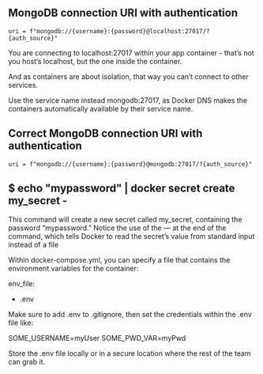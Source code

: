 ## MongoDB connection URI with authentication
    uri = f"mongodb://{username}:{password}@localhost:27017/?{auth_source}"


You are connecting to localhost:27017 within your app container - that’s not you host‘s localhost, but the one inside the container.

And as containers are about isolation, that way you can’t connect to other services.

Use the service name instead mongodb:27017, as Docker DNS makes the containers automatically available by their service name.

## Correct MongoDB connection URI with authentication
    uri = f"mongodb://{username}:{password}@mongodb:27017/?{auth_source}"

##  $ echo "mypassword" | docker secret create my_secret -

This command will create a new secret called my_secret, containing the password “mypassword.” Notice the use of the — at the end of the command, which tells Docker to read the secret’s value from standard input instead of a file

Within docker-compose.yml, you can specify a file that contains the environment variables for the container:

 env_file:
- .env

Make sure to add .env to .gitignore, then set the credentials within the .env file like:

SOME_USERNAME=myUser
SOME_PWD_VAR=myPwd

Store the .env file locally or in a secure location where the rest of the team can grab it.